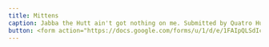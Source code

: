 ```yaml
---
title: Mittens
caption: Jabba the Hutt ain't got nothing on me. Submitted by Quatro Hubbard.
button: <form action="https://docs.google.com/forms/u/1/d/e/1FAIpQLSdIcoWfl-P-6aqt1zNYb-ACz6o7zdAPq_1-FysywAXXPhDqTQ/formResponse" method="post"><div class="form-element"></div><span>Votes</span><input type="text" name="entry.1131801533" required placeholder="$"></br><button type="submit" name="button">Cast Votes</button></form>
---
```


